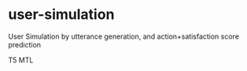 # user-simulation
User Simulation by utterance generation, and action+satisfaction score prediction

T5 MTL
